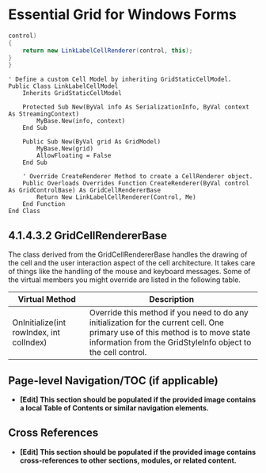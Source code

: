 <!--
source: image
domain: syncfusion-sdk
task: pdf-ocr-to-markdown
language: en
source_filename: page_204.jpeg
document_name: grid
page_number: 204
page_id: grid#page_204
product: Syncfusion Winforms
version: 11.4.0.26
timestamp: 2025-08-09T06:02:38Z
fidelity: lossless
-->

# Essential Grid for Windows Forms

```csharp
control)
{
    return new LinkLabelCellRenderer(control, this);
}
}
```

```vb.net
' Define a custom Cell Model by inheriting GridStaticCellModel.
Public Class LinkLabelCellModel
    Inherits GridStaticCellModel

    Protected Sub New(ByVal info As SerializationInfo, ByVal context As StreamingContext)
        MyBase.New(info, context)
    End Sub

    Public Sub New(ByVal grid As GridModel)
        MyBase.New(grid)
        AllowFloating = False
    End Sub

    ' Override CreateRenderer Method to create a CellRenderer object.
    Public Overloads Overrides Function CreateRenderer(ByVal control As GridControlBase) As GridCellRendererBase
        Return New LinkLabelCellRenderer(Control, Me)
    End Function
End Class
```

## 4.1.4.3.2 GridCellRendererBase

The class derived from the GridCellRendererBase handles the drawing of the cell and the user interaction aspect of the cell architecture. It takes care of things like the handling of the mouse and keyboard messages. Some of the virtual members you might override are listed in the following table.

| Virtual Method         | Description                                                                 |
|------------------------|-----------------------------------------------------------------------------|
| OnInitialize(int rowIndex, int colIndex) | Override this method if you need to do any initialization for the current cell. One primary use of this method is to move state information from the GridStyleInfo object to the cell control. |

## Page-level Navigation/TOC (if applicable)
- **[Edit] This section should be populated if the provided image contains a local Table of Contents or similar navigation elements.**

## Cross References
- **[Edit] This section should be populated if the provided image contains cross-references to other sections, modules, or related content.**

<!-- tags: Essential Grid for Windows Forms, GridCellRendererBase, LinkLabelCellRenderer, LinkLabelCellModel, GridStyleInfo, GridModel, GridControlBase keywords: GridCellRendererBase, OnInitialize, LinkLabelCellRenderer, LinkLabelCellModel -->